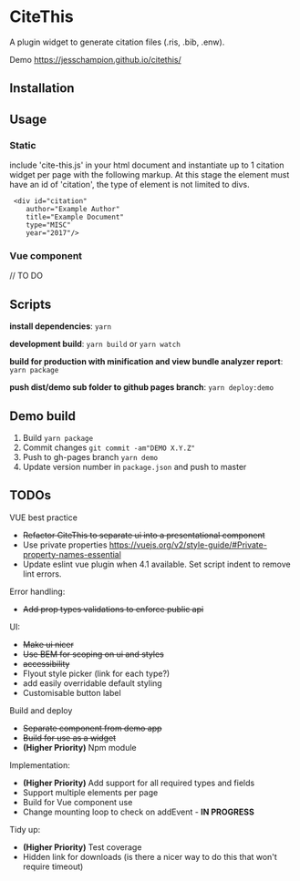 # CiteThis
A plugin widget to generate citation files (.ris, .bib, .enw).

Demo https://jesschampion.github.io/citethis/

## Installation

## Usage
### Static
include 'cite-this.js' in your html document and instantiate up to 1 citation widget
per page with the following markup.
At this stage the element must have an id of 'citation', the type of element is not limited to divs.
```
 <div id="citation"
    author="Example Author"
    title="Example Document"
    type="MISC"
    year="2017"/>
```

### Vue component
// TO DO

## Scripts
__install dependencies__:
`yarn`

__development build__:
`yarn build`
or
`yarn watch`

__build for production with minification and view bundle analyzer report__:
`yarn package`

__push dist/demo sub folder to github pages branch__:
`yarn deploy:demo`

## Demo build
1. Build
  `yarn package`
2. Commit changes
  `git commit -am"DEMO X.Y.Z"`
3. Push to gh-pages branch
  `yarn demo`
4. Update version number in `package.json` and push to master

## TODOs

VUE best practice
- ~~Refactor CiteThis to separate ui into a presentational component~~
- Use private properties
  https://vuejs.org/v2/style-guide/#Private-property-names-essential
- Update eslint vue plugin when 4.1 available. Set script indent to remove lint errors.

Error handling:
- ~~Add prop types validations to enforce public api~~

UI:
- ~~Make ui nicer~~
- ~~Use BEM for scoping on ui and styles~~
- ~~accessibility~~
- Flyout style picker (link for each type?) 
- add easily overridable default styling
- Customisable button label

Build and deploy
- ~~Separate component from demo app~~
- ~~Build for use as a widget~~
- **(Higher Priority)** Npm module

Implementation:
- **(Higher Priority)** Add support for all required types and fields
- Support multiple elements per page
- Build for Vue component use
- Change mounting loop to check on addEvent - **IN PROGRESS**

Tidy up:
- **(Higher Priority)** Test coverage
- Hidden link for downloads (is there a nicer way to do this that won't require timeout)


